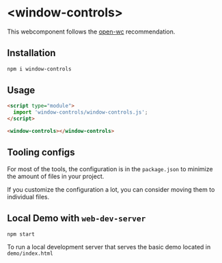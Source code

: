 # \<window-controls>

This webcomponent follows the [open-wc](https://github.com/open-wc/open-wc) recommendation.

## Installation

```bash
npm i window-controls
```

## Usage

```html
<script type="module">
  import 'window-controls/window-controls.js';
</script>

<window-controls></window-controls>
```



## Tooling configs

For most of the tools, the configuration is in the `package.json` to minimize the amount of files in your project.

If you customize the configuration a lot, you can consider moving them to individual files.

## Local Demo with `web-dev-server`

```bash
npm start
```

To run a local development server that serves the basic demo located in `demo/index.html`
